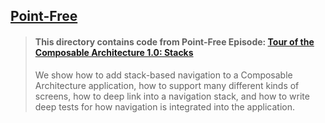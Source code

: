 ## [Point-Free](https://www.pointfree.co)

> #### This directory contains code from Point-Free Episode: [Tour of the Composable Architecture 1.0: Stacks](https://www.pointfree.co/episodes/ep246-tour-of-the-composable-architecture-1-0-stacks)
>
> We show how to add stack-based navigation to a Composable Architecture application, how to support many different kinds of screens, how to deep link into a navigation stack, and how to write deep tests for how navigation is integrated into the application.
